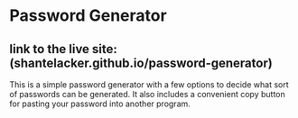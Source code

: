 # Password Generator

## link to the live site: (shantelacker.github.io/password-generator)

This is a simple password generator with a few options to decide what sort of passwords can be generated. It also includes a convenient copy button for pasting your password into another program.
